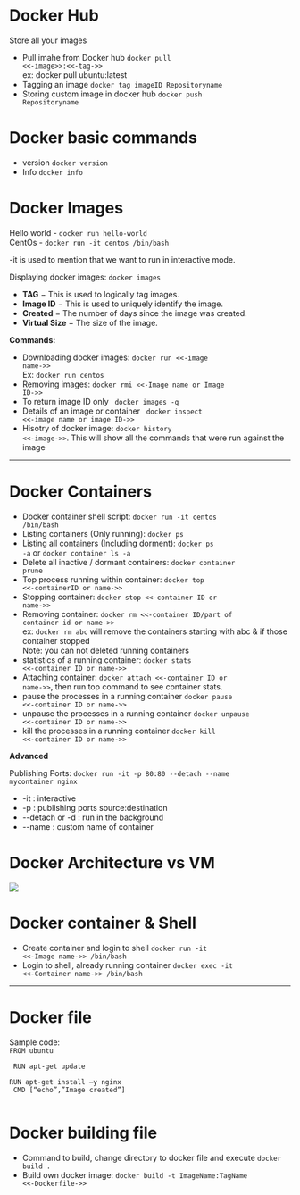 # Docker Hub
Store all your images
- Pull imahe from Docker hub <code>docker pull <<-image>>:<<-tag->> </code><br>
    ex: docker pull ubuntu:latest
- Tagging an image <code>docker tag imageID Repositoryname</code>
- Storing custom image in docker hub <code>docker push Repositoryname</code>

# Docker basic commands

- version <code>docker version</code>
- Info <code>docker info</code>

# Docker Images
Hello world - <code>docker run hello-world</code><br>
CentOs - <code>docker run -it centos /bin/bash</code><br>

-it is used to mention that we want to run in interactive mode.<br>

Displaying docker images: <code>docker images</code><br>
<ul>
<li><b>TAG</b> − This is used to logically tag images.</li>
<li><b>Image ID</b> − This is used to uniquely identify the image.</li>
<li><b>Created</b> − The number of days since the image was created.</li>
<li><b>Virtual Size</b> − The size of the image.</li>
</ul>

<b>Commands:</b><br>
- Downloading docker images: <code>docker run <<-image name->></code><br>
Ex: <code>docker run centos</code><br>
- Removing images: <code>docker rmi <<-Image name or Image ID->></code><br>
- To return image ID only <code> docker images -q </code><br>
- Details of an image or container <code> docker inspect <<-image name or image ID->></code><br>
- Hisotry of docker image: <code>docker history <<-image->></code>. This will show all the commands that were run against the image<br>
<hr>

# Docker Containers

- Docker container shell script: <code>docker run -it centos /bin/bash</code><br>
- Listing containers (Only running): <code>docker ps</code>
- Listing all containers (Including dorment): <code>docker ps -a</code> or <code>docker container ls -a </code>
- Delete all inactive / dormant containers: <code>docker container prune</code>
- Top process running within container: <code>docker top <<-containerID or name->></code><br>
- Stopping container: <code>docker stop <<-container ID or name->></code>
- Removing container: <code>docker rm <<-container ID/part of container id or name->></code> <br>
ex: <code>docker rm abc</code> will remove the containers starting with abc & if those container stopped<br>
Note: you can not deleted running containers<br>
- statistics of a running container: <code>docker stats <<-container ID or name->></code>
- Attaching container: <code>docker attach <<-container ID or name->></code>, then run top command to see container stats.
- pause the processes in a running container <code>docker pause <<-container ID or name->></code>
- unpause the processes in a running container <code>docker unpause <<-container ID or name->></code>
- kill the processes in a running container <code>docker kill <<-container ID or name->></code>

<b>Advanced</b><br>

Publishing Ports:  <code>docker run -it -p 80:80 --detach --name mycontainer nginx</code><br>
<ul>
<li>-it : interactive</li>
<li>-p : publishing ports source:destination</li>
<li>--detach or -d : run in the background</li>
<li>--name : custom name of container</li>
</ul> 

# Docker Architecture vs VM

<image src="docker-arch.jpg">

# Docker container & Shell

- Create container and login to shell <code>docker run -it <<-Image name->> /bin/bash</code>
- Login to shell, already running container <code>docker exec -it <<-Container name->> /bin/bash</code>
<hr>

# Docker file

Sample code: <br>
<code>FROM ubuntu <br>
<br>
RUN apt-get update <br> 
RUN apt-get install –y nginx<br> 
CMD [“echo”,”Image created”] <br>
</code>

# Docker building file
- Command to build, change directory to docker file and execute <code>docker build . </code>
- Build own docker image: <code>docker build -t ImageName:TagName <<-Dockerfile->></code>